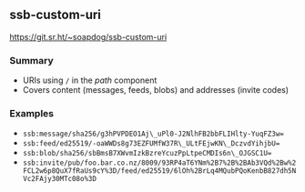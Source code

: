 ## ssb-custom-uri

https://git.sr.ht/~soapdog/ssb-custom-uri

### Summary

- URIs using `/` in the *path* component
- Covers content (messages, feeds, blobs) and addresses (invite codes) 

### Examples

- `ssb:message/sha256/g3hPVPDEO1Aj\_uPl0-J2NlhFB2bbFLIHlty-YuqFZ3w=`
- `ssb:feed/ed25519/-oaWWDs8g73EZFUMfW37R\_ULtFEjwKN\_DczvdYihjbU=`
- `ssb:blob/sha256/sbBmsB7XWvmIzkBzreYcuzPpLtpeCMDIs6n\_OJGSC1U=`
- `ssb:invite/pub/foo.bar.co.nz/8009/93RP4aT6YNm%2B7%2B%2BAb3VQd%2Bw%2FCL2w6p8QuX7fRaUs9cY%3D/feed/ed25519/6lOh%2BrLq4MQubPQoKenbB827dh5NVc2FAjy30MTc08o%3D`